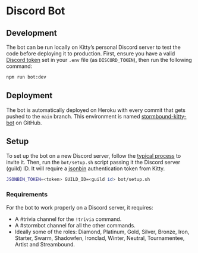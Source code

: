 # Discord Bot

## Development

The bot can be run locally on Kitty’s personal Discord server to test the code before deploying it to production. First, ensure you have a valid [Discord token](https://discordhelp.net/discord-token) set in your `.env` file (as `DISCORD_TOKEN`), then run the following command:

```sh
npm run bot:dev
```

## Deployment

The bot is automatically deployed on Heroku with every commit that gets pushed to the `main` branch. This environment is named [stormbound-kitty-bot](https://github.com/sheepyard/stormbound-kitty/deployments/activity_log?environment=stormbound-kitty-bot) on GitHub.

## Setup

To set up the bot on a new Discord server, follow the [typical process](https://discordpy.readthedocs.io/en/stable/discord.html#inviting-your-bot) to invite it. Then, run the `bot/setup.sh` script passing it the Discord server (guild) ID. It will require a [jsonbin](https://jsonbin.org/) authentication token from Kitty.

```sh
JSONBIN_TOKEN=<token> GUILD_ID=<guild id> bot/setup.sh
```

### Requirements

For the bot to work properly on a Discord server, it requires:

- A #trivia channel for the `!trivia` command.
- A #stormbot channel for all the other commands.
- Ideally some of the roles: Diamond, Platinum, Gold, Silver, Bronze, Iron, Starter, Swarm, Shadowfen, Ironclad, Winter, Neutral, Tournamentee, Artist and Streambound.
